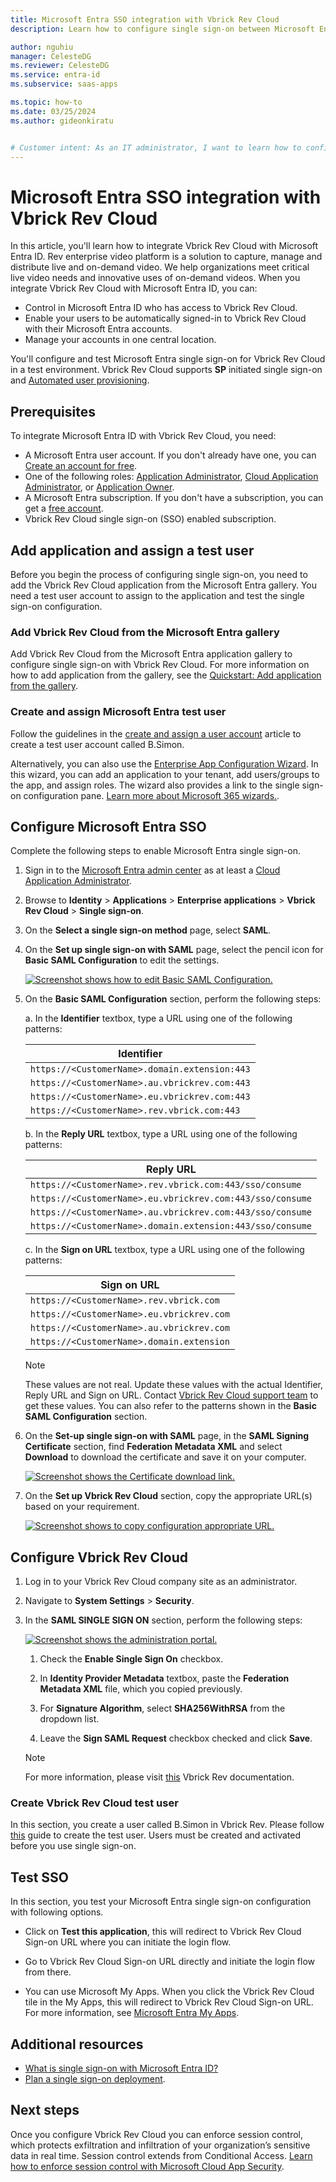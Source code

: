 ```yaml
---
title: Microsoft Entra SSO integration with Vbrick Rev Cloud
description: Learn how to configure single sign-on between Microsoft Entra ID and Vbrick Rev Cloud.

author: nguhiu
manager: CelesteDG
ms.reviewer: CelesteDG
ms.service: entra-id
ms.subservice: saas-apps

ms.topic: how-to
ms.date: 03/25/2024
ms.author: gideonkiratu


# Customer intent: As an IT administrator, I want to learn how to configure single sign-on between Microsoft Entra ID and Vbrick Rev Cloud so that I can control who has access to Vbrick Rev Cloud, enable automatic sign-in with Microsoft Entra accounts, and manage my accounts in one central location.
---
```


# Microsoft Entra SSO integration with Vbrick Rev Cloud

In this article, you'll learn how to integrate Vbrick Rev Cloud with Microsoft Entra ID. Rev enterprise video platform is a solution to capture, manage and distribute live and on-demand video. We help organizations meet critical live video needs and innovative uses of on-demand videos. When you integrate Vbrick Rev Cloud with Microsoft Entra ID, you can:

* Control in Microsoft Entra ID who has access to Vbrick Rev Cloud.
* Enable your users to be automatically signed-in to Vbrick Rev Cloud with their Microsoft Entra accounts.
* Manage your accounts in one central location.

You'll configure and test Microsoft Entra single sign-on for Vbrick Rev Cloud in a test environment. Vbrick Rev Cloud supports **SP** initiated single sign-on and [Automated user provisioning](vbrick-rev-cloud-provisioning-tutorial.md).

## Prerequisites

To integrate Microsoft Entra ID with Vbrick Rev Cloud, you need:

* A Microsoft Entra user account. If you don't already have one, you can [Create an account for free](https://azure.microsoft.com/free/?WT.mc_id=A261C142F).
* One of the following roles: [Application Administrator](/entra/identity/role-based-access-control/permissions-reference#application-administrator), [Cloud Application Administrator](/entra/identity/role-based-access-control/permissions-reference#cloud-application-administrator), or [Application Owner](/entra/fundamentals/users-default-permissions#owned-enterprise-applications).
* A Microsoft Entra subscription. If you don't have a subscription, you can get a [free account](https://azure.microsoft.com/free/).
* Vbrick Rev Cloud single sign-on (SSO) enabled subscription.

## Add application and assign a test user

Before you begin the process of configuring single sign-on, you need to add the Vbrick Rev Cloud application from the Microsoft Entra gallery. You need a test user account to assign to the application and test the single sign-on configuration.

<a name='add-vbrick-rev-cloud-from-the-azure-ad-gallery'></a>

### Add Vbrick Rev Cloud from the Microsoft Entra gallery

Add Vbrick Rev Cloud from the Microsoft Entra application gallery to configure single sign-on with Vbrick Rev Cloud. For more information on how to add application from the gallery, see the [Quickstart: Add application from the gallery](~/identity/enterprise-apps/add-application-portal.md).

<a name='create-and-assign-azure-ad-test-user'></a>

### Create and assign Microsoft Entra test user

Follow the guidelines in the [create and assign a user account](~/identity/enterprise-apps/add-application-portal-assign-users.md) article to create a test user account called B.Simon.

Alternatively, you can also use the [Enterprise App Configuration Wizard](https://portal.office.com/AdminPortal/home?Q=Docs#/azureadappintegration). In this wizard, you can add an application to your tenant, add users/groups to the app, and assign roles. The wizard also provides a link to the single sign-on configuration pane. [Learn more about Microsoft 365 wizards.](/microsoft-365/admin/misc/azure-ad-setup-guides). 

<a name='configure-azure-ad-sso'></a>

## Configure Microsoft Entra SSO

Complete the following steps to enable Microsoft Entra single sign-on.

1. Sign in to the [Microsoft Entra admin center](https://entra.microsoft.com) as at least a [Cloud Application Administrator](~/identity/role-based-access-control/permissions-reference.md#cloud-application-administrator).
1. Browse to **Identity** > **Applications** > **Enterprise applications** > **Vbrick Rev Cloud** > **Single sign-on**.
1. On the **Select a single sign-on method** page, select **SAML**.
1. On the **Set up single sign-on with SAML** page, select the pencil icon for **Basic SAML Configuration** to edit the settings.

   [ ![Screenshot shows how to edit Basic SAML Configuration.](common/edit-urls.png "Basic Configuration")](common/edit-urls.png#lightbox)

1. On the **Basic SAML Configuration** section, perform the following steps:

	a. In the **Identifier** textbox, type a URL using one of the following patterns:

	| **Identifier** |
	|--------------|
	| `https://<CustomerName>.domain.extension:443` |
	| `https://<CustomerName>.au.vbrickrev.com:443` |
	| `https://<CustomerName>.eu.vbrickrev.com:443`|
	| `https://<CustomerName>.rev.vbrick.com:443` |

	b. In the **Reply URL** textbox, type a URL using one of the following patterns:

	| **Reply URL** |
	|------------|
	| `https://<CustomerName>.rev.vbrick.com:443/sso/consume` |
	| `https://<CustomerName>.eu.vbrickrev.com:443/sso/consume` |
	| `https://<CustomerName>.au.vbrickrev.com:443/sso/consume`|
	| `https://<CustomerName>.domain.extension:443/sso/consume` |

	c. In the **Sign on URL** textbox, type a URL using one of the following patterns:
	
	| **Sign on URL** |
	|-----------|
	| `https://<CustomerName>.rev.vbrick.com` |
	| `https://<CustomerName>.eu.vbrickrev.com`| 
	| `https://<CustomerName>.au.vbrickrev.com` |
	| `https://<CustomerName>.domain.extension` |

	> [!Note]
	> These values are not real. Update these values with the actual Identifier, Reply URL and Sign on URL. Contact [Vbrick Rev Cloud support team](mailto:support@vbrick.com) to get these values. You can also refer to the patterns shown in the **Basic SAML Configuration** section.

1. On the **Set-up single sign-on with SAML** page, in the **SAML Signing Certificate** section, find **Federation Metadata XML** and select **Download** to download the certificate and save it on your computer.

    [ ![Screenshot shows the Certificate download link.](common/metadataxml.png "Certificate")](common/metadataxml.png#lightbox)

1. On the **Set up Vbrick Rev Cloud** section, copy the appropriate URL(s) based on your requirement.

	[ ![Screenshot shows to copy configuration appropriate URL.](common/copy-configuration-urls.png "Metadata")](common/copy-configuration-urls.png#lightbox)

## Configure Vbrick Rev Cloud

1. Log in to your Vbrick Rev Cloud company site as an administrator.

1. Navigate to **System Settings** > **Security**.

1. In the **SAML SINGLE SIGN ON** section, perform the following steps:
	
	[ ![Screenshot shows the administration portal.](media/vbrick-rev-cloud-tutorial/manage.png "Admin")](media/vbrick-rev-cloud-tutorial/manage.png#lightbox)

	1. Check the **Enable Single Sign On** checkbox.

	1. In **Identity Provider Metadata** textbox, paste the **Federation Metadata XML** file, which you copied previously.

	1. For **Signature Algorithm**, select **SHA256WithRSA** from the dropdown list.

	1.  Leave the **Sign SAML Request** checkbox checked and click **Save**.

	> [!Note]
	>  For more information, please visit [this](https://revdocs.vbrick.com/docs/configure-single-sign-on-sso) Vbrick Rev documentation.

### Create Vbrick Rev Cloud test user

In this section, you create a user called B.Simon in Vbrick Rev. Please follow [this](https://revdocs.vbrick.com/docs/user-accounts#add-or-edit-a-user) guide to create the test user. Users must be created and activated before you use single sign-on.

## Test SSO 

In this section, you test your Microsoft Entra single sign-on configuration with following options. 

* Click on **Test this application**, this will redirect to Vbrick Rev Cloud Sign-on URL where you can initiate the login flow. 

* Go to Vbrick Rev Cloud Sign-on URL directly and initiate the login flow from there.

* You can use Microsoft My Apps. When you click the Vbrick Rev Cloud tile in the My Apps, this will redirect to Vbrick Rev Cloud Sign-on URL. For more information, see [Microsoft Entra My Apps](/azure/active-directory/manage-apps/end-user-experiences#azure-ad-my-apps).

## Additional resources

* [What is single sign-on with Microsoft Entra ID?](~/identity/enterprise-apps/what-is-single-sign-on.md)
* [Plan a single sign-on deployment](~/identity/enterprise-apps/plan-sso-deployment.md).

## Next steps

Once you configure Vbrick Rev Cloud you can enforce session control, which protects exfiltration and infiltration of your organization’s sensitive data in real time. Session control extends from Conditional Access. [Learn how to enforce session control with Microsoft Cloud App Security](/cloud-app-security/proxy-deployment-aad).
